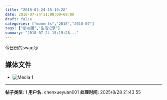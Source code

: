 ```yaml
---
title: "2018-07-24 15:19:28"
date: 2018-07-24T11:00:00+08:00
draft: false
categories: ["moments","2018","2018-07"]
tags: ["朋友圈","生活记录"]
summary: "2018-07-24 15:19:28..."
---
```


今日份的swag😏

## 媒体文件

- ![Media 1](/Moments/photos/2018-07-24/201807241519280.jpg)

---

**帖子类型:** 1
**用户名:** chenxueyuan001
**处理时间:** 2025/8/28 21:43:55